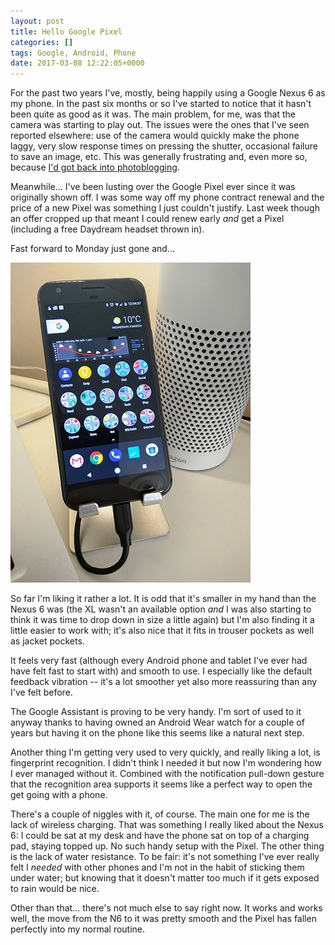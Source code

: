 ```yaml
---
layout: post
title: Hello Google Pixel
categories: []
tags: Google, Android, Phone
date: 2017-03-08 12:22:05+0000
---
```


For the past two years I've, mostly, being happily using a Google Nexus 6 as
my phone. In the past six months or so I've started to notice that it hasn't
been quite as good as it was. The main problem, for me, was that the camera
was starting to play out. The issues were the ones that I've seen reported
elsewhere: use of the camera would quickly make the phone laggy, very slow
response times on pressing the shutter, occasional failure to save an image,
etc. This was generally frustrating and, even more so, because [I'd got back
into photoblogging](/2016/11/15/seen_by_davep_(the_return).html).

Meanwhile... I've been lusting over the Google Pixel ever since it was
originally shown off. I was some way off my phone contract renewal and the
price of a new Pixel was something I just couldn't justify. Last week though
an offer cropped up that meant I could renew early *and* get a Pixel
(including a free Daydream headset thrown in).

Fast forward to Monday just gone and...

![My new Pixel](/attachments/2017/03/08/IMG_20170308_120458.jpg)

So far I'm liking it rather a lot. It is odd that it's smaller in my hand
than the Nexus 6 was (the XL wasn't an available option *and* I was also
starting to think it was time to drop down in size a little again) but I'm
also finding it a little easier to work with; it's also nice that it fits in
trouser pockets as well as jacket pockets.

It feels very fast (although every Android phone and tablet I've ever had
have felt fast to start with) and smooth to use. I especially like the
default feedback vibration -- it's a lot smoother yet also more reassuring
than any I've felt before.

The Google Assistant is proving to be very handy. I'm sort of used to it
anyway thanks to having owned an Android Wear watch for a couple of years
but having it on the phone like this seems like a natural next step.

Another thing I'm getting very used to very quickly, and really liking a
lot, is fingerprint recognition. I didn't think I needed it but now I'm
wondering how I ever managed without it. Combined with the notification
pull-down gesture that the recognition area supports it seems like a perfect
way to open the get going with a phone.

There's a couple of niggles with it, of course. The main one for me is the
lack of wireless charging. That was something I really liked about the Nexus
6: I could be sat at my desk and have the phone sat on top of a charging
pad, staying topped up. No such handy setup with the Pixel. The other thing
is the lack of water resistance. To be fair: it's not something I've ever
really felt I *needed* with other phones and I'm not in the habit of
sticking them under water; but knowing that it doesn't matter too much if it
gets exposed to rain would be nice.

Other than that... there's not much else to say right now. It works and
works well, the move from the N6 to it was pretty smooth and the Pixel has
fallen perfectly into my normal routine.

[//]: # (2017-03-08-hello_google_pixel.md ends here)
